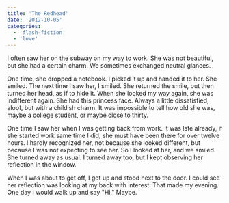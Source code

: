 ```yaml
---
title: 'The Redhead'
date: '2012-10-05'
categories:
  - 'flash-fiction'
  - 'love'
---
```


I often saw her on the subway on my way to work. She was not beautiful, but she
had a certain charm. We sometimes exchanged neutral glances.

One time, she dropped a notebook. I picked it up and handed it to her. She
smiled. The next time I saw her, I smiled. She returned the smile, but then
turned her head, as if to hide it. When she looked my way again, she was
indifferent again. She had this princess face. Always a little dissatisfied,
aloof, but with a childish charm. It was impossible to tell how old she was,
maybe a college student, or maybe close to thirty.

One time I saw her when I was getting back from work. It was late already, if
she started work same time I did, she must have been there for over twelve
hours. I hardly recognized her, not because she looked different, but because I
was not expecting to see her. So I looked at her, and we smiled. She turned away
as usual. I turned away too, but I kept observing her reflection in the window.

When I was about to get off, I got up and stood next to the door. I could see
her reflection was looking at my back with interest. That made my evening. One
day I would walk up and say "Hi." Maybe.
